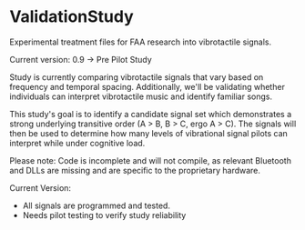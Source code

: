 # ValidationStudy
Experimental treatment files for FAA research into vibrotactile signals.

Current version: 0.9 -> Pre Pilot Study

Study is currently comparing vibrotactile signals that vary based on frequency and temporal spacing.
Additionally, we'll be validating whether individuals can interpret vibrotactile music and identify familiar songs.

This study's goal is to identify a candidate signal set which demonstrates a strong underlying transitive order 
(A > B, B > C, ergo A > C). The signals will then be used to determine how many levels of vibrational signal pilots
can interpret while under cognitive load.

Please note: Code is incomplete and will not compile, as relevant Bluetooth and DLLs are missing and are specific to
the proprietary hardware.


Current Version: 
- All signals are programmed and tested.
- Needs pilot testing to verify study reliability

